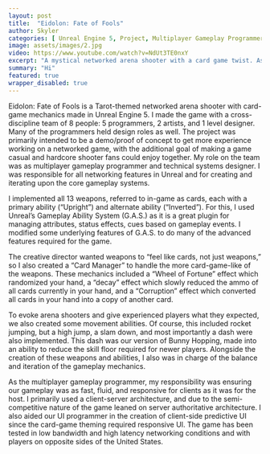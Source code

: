 ```yaml
---
layout: post
title:  "Eidolon: Fate of Fools"
author: Skyler
categories: [ Unreal Engine 5, Project, Multiplayer Gameplay Programmer, Technical Systems Designer  ]
image: assets/images/2.jpg
video: https://www.youtube.com/watch?v=NdUt3TE0nxY
excerpt: "A mystical networked arena shooter with a card game twist. Astral combatants use abilities inspired by major arcana tarot cards.\n\nI am responsible for the systems design, core gameplay programming, and networking."
summary: "Hi"
featured: true
wrapper_disabled: true
---
```

<!-- <div class="section-block"> -->
  <!-- <div class="content"> -->

<p>Eidolon: Fate of Fools is a Tarot-themed networked arena shooter with card-game mechanics made in Unreal Engine 5. I made the game with a cross-discipline team of 8 people: 5 programmers, 2 artists, and 1 level designer. Many of the programmers held design roles as well. The project was primarily intended to be a demo/proof of concept to get more experience working on a networked game, with the additional goal of making a game casual and hardcore shooter fans could enjoy together. My role on the team was as multiplayer gameplay programmer and technical systems designer. I was responsible for all networking features in Unreal and for creating and iterating upon the core gameplay systems.</p>

<p>I implemented all 13 weapons, referred to in-game as cards, each with a primary ability (“Upright”) and alternate ability (“Inverted”). For this, I used Unreal’s Gameplay Ability System (G.A.S.) as it is a great plugin for managing attributes, status effects, cues based on gameplay events. I modified some underlying features of G.A.S. to do many of the advanced features required for the game.</p>

<p>The creative director wanted weapons to “feel like cards, not just weapons,” so I also created a “Card Manager” to handle the more card-game-like of the weapons. These mechanics included a “Wheel of Fortune” effect which randomized your hand, a “decay” effect which slowly reduced the ammo of all cards currently in your hand, and a “Corruption” effect which converted all cards in your hand into a copy of another card.</p>

<p>To evoke arena shooters and give experienced players what they expected, we also created some movement abilities. Of course, this included rocket jumping, but a high jump, a slam down, and most importantly a dash were also implemented. This dash was our version of Bunny Hopping, made into an ability to reduce the skill floor required for newer players. 
Alongside the creation of these weapons and abilities, I also was in charge of the balance and iteration of the gameplay mechanics.</p>

<p>As the multiplayer gameplay programmer, my responsibility was ensuring our gameplay was as fast, fluid, and responsive for clients as it was for the host. I primarily used a client-server architecture, and due to the semi-competitive nature of the game leaned on server authoritative architecture. I also aided our UI programmer in the creation of client-side predictive UI since the card-game theming required responsive UI. The game has been tested in low bandwidth and high latency networking conditions and with players on opposite sides of the United States.</p>

<!-- <div class="clearfix"> </div> -->
<!-- </div> -->
<!-- </div> -->
